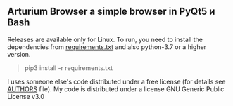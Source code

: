 ## Arturium Browser a simple browser in PyQt5 и Bash
Releases are available only for Linux.
To run, you need to install the dependencies from [requirements.txt](requirements.txt) and also python-3.7 or a higher version.
> pip3 install -r requirements.txt

I uses someone else's code distributed under a free license (for details see [AUTHORS](AUTHORS) file).
My code is distributed under a license GNU Generic Public License v3.0

#
